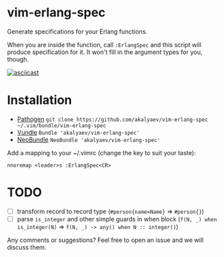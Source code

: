 vim-erlang-spec
===============

Generate specifications for your Erlang functions.

When you are inside the function, call `:ErlangSpec` and this script will
produce specification for it. It won't fill in the argument types for you,
though.

[![asciicast](https://asciinema.org/a/19604.png)](https://asciinema.org/a/19604?autoplay=1)

Installation
============

- [Pathogen][1] `git clone https://github.com/akalyaev/vim-erlang-spec ~/.vim/bundle/vim-erlang-spec`
- [Vundle][2] `Bundle 'akalyaev/vim-erlang-spec'`
- [NeoBundle][3] `NeoBundle 'akalyaev/vim-erlang-spec'`

Add a mapping to your ~/.vimrc (change the key to suit your taste):

    nnoremap <leader>s :ErlangSpec<CR>

TODO
====

- [ ] transform record to record type (`#person{name=Name}` => `#person{}`)
- [ ] parse `is_integer` and other simple guards in when block (`f(N, _) when is_integer(N)` => `f(N, _) -> any() when N :: integer()`)

Any comments or suggestions? Feel free to open an issue and we will discuss them.

[1]: https://github.com/tpope/vim-pathogen
[2]: https://github.com/gmarik/vundle
[3]: https://github.com/Shougo/neobundle.vim
